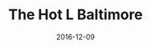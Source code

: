 ---
title: The Hot L Baltimore
date: 2016-12-09
closing_date: 2016-12-10
layout: productions
featured_image: 2016_The_Hot_L_Baltimore.webp
image_caption: Poster for the 2016 production of The Hot L Baltimore
image_credit: Phase Eight Theater Company
playbill: 
category: 
Theatre: Phase Eight Theater Company
Playwright: Landford Wilson
showtimes: 
  - 2016-12-09 20:00:00
  - 2016-12-10 20:00:00
cast:
  Mrs. Bellot: Clauda Laster
  The Girl: Jeanette Schock
  Paul Granger III: Derick Grant
  April Green: Amy Leone
  Jackie: Miles Laura Para
  Jamie: Hays Jacobs
  Mr. Katz: Samuel Fisher
  Bill Lewis: Rich Pintello
  Millie: Brooks Ann Meierdierks
  Mr. Morse: Brad Trowbridge
  Suzy: Amber Brown
  Mrs. Oxenham: Deanna Mcneely
  Delivery Boy: Mitchell Wohl
  April's Jon: Mitchell Wohl
  Cab Driver: Mitchell Wohl
crew:
orchestra:
external_links:
---